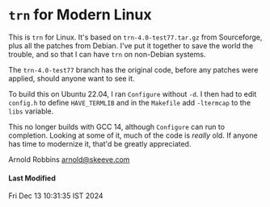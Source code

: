 # `trn` for Modern Linux

This is `trn` for Linux. It's based on `trn-4.0-test77.tar.gz`
from Sourceforge, plus all the patches from Debian.  I've put it together
to save the world the trouble, and so that I can have `trn` on
non-Debian systems.

The `trn-4.0-test77` branch has the original code, before any patches
were applied, should anyone want to see it.

To build this on Ubuntu 22.04, I ran `Configure` without `-d`.  I then
had to edit `config.h` to define `HAVE_TERMLIB` and in the `Makefile`
add `-ltermcap` to the `libs` variable.

This no longer builds with GCC 14, although `Configure` can run to
completion.  Looking at some of it, much of the code is _really_ old.
If anyone has time to modernize it, that'd be greatly appreciated.

Arnold Robbins
arnold@skeeve.com

#### Last Modified
Fri Dec 13 10:31:35 IST 2024
